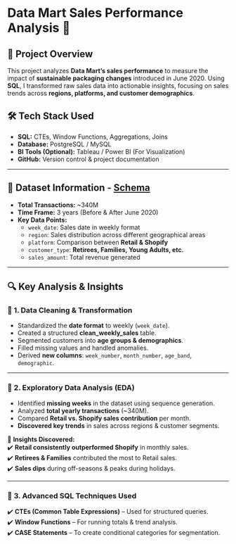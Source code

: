 # Data Mart Sales Performance Analysis 🚀  

## 📌 Project Overview  
This project analyzes **Data Mart’s sales performance** to measure the impact of **sustainable packaging changes** introduced in June 2020. Using **SQL**, I transformed raw sales data into actionable insights, focusing on sales trends across **regions, platforms, and customer demographics**.  

## 🛠 Tech Stack Used  
- **SQL:** CTEs, Window Functions, Aggregations, Joins  
- **Database:** PostgreSQL / MySQL  
- **BI Tools (Optional):** Tableau / Power BI (For Visualization)  
- **GitHub:** Version control & project documentation  

---

## 📂 Dataset Information - [Schema](https://github.com/NikhilRoyDA/Data-Mart-sales-analysis-SQL/tree/main/Schema)
- **Total Transactions:** ~340M  
- **Time Frame:** 3 years (Before & After June 2020)  
- **Key Data Points:**  
  - `week_date`: Sales date in weekly format  
  - `region`: Sales distribution across different geographical areas  
  - `platform`: Comparison between **Retail & Shopify**  
  - `customer_type`: **Retirees, Families, Young Adults, etc.**  
  - `sales_amount`: Total revenue generated  

---

## 🔍 Key Analysis & Insights  

### 📌 **1. Data Cleaning & Transformation**  
- Standardized the **date format** to weekly (`week_date`).  
- Created a structured **clean_weekly_sales** table.  
- Segmented customers into **age groups & demographics**.  
- Filled missing values and handled anomalies.  
- Derived **new columns**: `week_number`, `month_number`, `age_band`, `demographic`.  

---

### 📌 **2. Exploratory Data Analysis (EDA)**  
- Identified **missing weeks** in the dataset using sequence generation.  
- Analyzed **total yearly transactions** (~340M).  
- Compared **Retail vs. Shopify sales contribution** per month.  
- **Discovered key trends** in sales across regions & customer segments.  

📌 **Insights Discovered:**  
✔️ **Retail consistently outperformed Shopify** in monthly sales.  
✔️ **Retirees & Families** contributed the most to Retail sales.  
✔️ **Sales dips** during off-seasons & peaks during holidays.  

---

### 📌 **3. Advanced SQL Techniques Used**  
✔️ **CTEs (Common Table Expressions)** – Used for structured queries.  
✔️ **Window Functions** – For running totals & trend analysis.  
✔️ **CASE Statements** – To create conditional categories for segmentation.  




